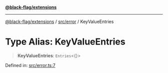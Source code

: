 [**@black-flag/extensions**](../../../README.md)

***

[@black-flag/extensions](../../../README.md) / [src/error](../README.md) / KeyValueEntries

# Type Alias: KeyValueEntries

> **KeyValueEntries**: `Entries`\<\{\}\>

Defined in: [src/error.ts:7](https://github.com/Xunnamius/black-flag-extensions/blob/58ca41292dc469d27da4ef365acd1d10c30aedca/src/error.ts#L7)
